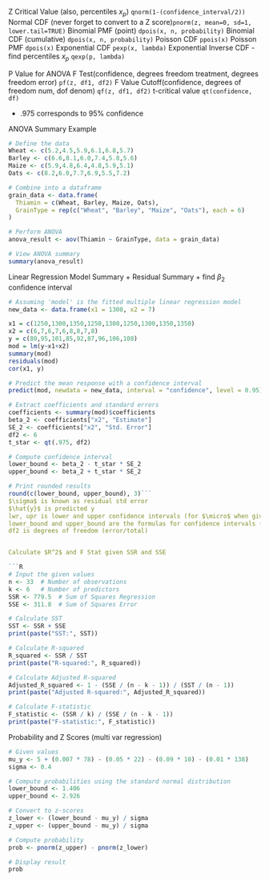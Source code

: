 Z Critical Value (also, percentiles $x_p$) ```qnorm(1-(confidence_interval/2))```
Normal CDF (never forget to convert to a Z score)`pnorm(z, mean=0, sd=1, lower.tail=TRUE)`
Binomial PMF (point) `dpois(x, n, probability)`
Binomial CDF (cumulative) `dpois(x, n, probability)`
Poisson CDF `ppois(x)`
Poisson PMF `dpois(x)`
Exponential CDF `pexp(x, lambda)`
Exponential Inverse CDF - find percentiles $x_p$ `qexp(p, lambda)`


P Value for ANOVA F Test(confidence, degrees freedom treatment, degrees freedom error) `pf(z, df1, df2)`
F Value Cutoff(confidence, degrees of freedom num, dof denom) `qf(z, df1, df2)`
t-critical value `qt(confidence, df)`
- .975 corresponds to 95% confidence

ANOVA Summary Example
```r
# Define the data
Wheat <- c(5.2,4.5,5.9,6.1,6.8,5.7)
Barley <- c(6.6,8.1,6.0,7.4,5.8,5.6)
Maize <- c(5.9,4.8,6.4,4.8,5.9,5.1)
Oats <- c(8.2,6.0,7.7,6.9,5.5,7.2) 

# Combine into a dataframe
grain_data <- data.frame(
  Thiamin = c(Wheat, Barley, Maize, Oats),
  GrainType = rep(c("Wheat", "Barley", "Maize", "Oats"), each = 6)
)

# Perform ANOVA
anova_result <- aov(Thiamin ~ GrainType, data = grain_data)

# View ANOVA summary
summary(anova_result)
```


Linear Regression Model Summary + Residual Summary + find $\beta_2$ confidence interval
```r
# Assuming 'model' is the fitted multiple linear regression model
new_data <- data.frame(x1 = 1300, x2 = 7)

x1 = c(1250,1300,1350,1250,1300,1250,1300,1350,1350)
x2 = c(6,7,6,7,6,8,8,7,8)
y = c(80,95,101,85,92,87,96,106,108)
mod = lm(y~x1+x2)
summary(mod)
residuals(mod)
cor(x1, y)

# Predict the mean response with a confidence interval
predict(mod, newdata = new_data, interval = "confidence", level = 0.95)

# Extract coefficients and standard errors
coefficients <- summary(mod)$coefficients
beta_2 <- coefficients["x2", "Estimate"]
SE_2 <- coefficients["x2", "Std. Error"]
df2 <- 6
t_star <- qt(.975, df2)

# Compute confidence interval
lower_bound <- beta_2 - t_star * SE_2
upper_bound <- beta_2 + t_star * SE_2

# Print rounded results
round(c(lower_bound, upper_bound), 3)```
$\sigma$ is known as residual std error
$\hat{y}$ is predicted y
lwr, upr is lower and upper confidence intervals (for $\micro$ when given specific x and y values)
lower_bound and upper_bound are the formulas for confidence intervals (specific vars)
df2 is degrees of freedom (error/total)


Calculate $R^2$ and F Stat given SSR and SSE

```R
# Input the given values
n <- 33  # Number of observations
k <- 6   # Number of predictors
SSR <- 779.5  # Sum of Squares Regression
SSE <- 311.8  # Sum of Squares Error

# Calculate SST
SST <- SSR + SSE
print(paste("SST:", SST))

# Calculate R-squared
R_squared <- SSR / SST
print(paste("R-squared:", R_squared))

# Calculate Adjusted R-squared
Adjusted_R_squared <- 1 - (SSE / (n - k - 1)) / (SST / (n - 1))
print(paste("Adjusted R-squared:", Adjusted_R_squared))

# Calculate F-statistic
F_statistic <- (SSR / k) / (SSE / (n - k - 1))
print(paste("F-statistic:", F_statistic))
```

Probability and Z Scores (multi var regression)
```r
# Given values
mu_y <- 5 + (0.007 * 78) - (0.05 * 22) - (0.09 * 10) - (0.01 * 138)
sigma <- 0.4

# Compute probabilities using the standard normal distribution
lower_bound <- 1.406
upper_bound <- 2.926

# Convert to z-scores
z_lower <- (lower_bound - mu_y) / sigma
z_upper <- (upper_bound - mu_y) / sigma

# Compute probability
prob <- pnorm(z_upper) - pnorm(z_lower)

# Display result
prob
```